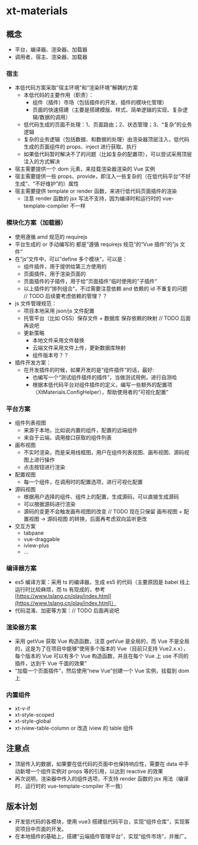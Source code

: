 # xt-materials

## 概念

- 平台，编译器、渲染器、加载器
- 调用者，宿主、渲染器、加载器

### 宿主

- 本低代码方案采取“宿主环境”和“渲染环境”解耦的方案
  - 本低代码的主要作用（职责）：
    - 组件（插件）市场（包括插件的开发、插件的模块化管理）
    - 页面的快速搭建（主要是搭建模版、样式、简单逻辑的实现、复杂逻辑/数据的调用）
  - 低代码生成的页面不处理：1、页面路由；2、状态管理；3、“复杂”的业务逻辑
  - 复杂的业务逻辑（包括数据、和数据的处理）由渲染器顶层注入，低代码生成的页面组件的 props、inject 进行获取、执行
  - 如果低代码暂时解决不了的问题（比如复杂的配置项），可以尝试采用顶层注入的方式解决
- 宿主需要提供一个 dom 元素，来挂载渲染器渲染的 Vue 实例
- 宿主需要提供一些 props、provide，即注入一些复杂的（在低代码平台“不好生成”、“不好维护”的）属性
- 宿主需要提供 template or render 函数，来进行低代码页面插件的渲染
  - 注意 render 函数的 jsx 写法不支持，因为编译时和运行时的 vue-template-compiler 不一样

### 模块化方案（加载器）

- 使用遵循 amd 规范的 requirejs
- 平台生成的 or 手动编写的 都是”遵循 requirejs 规范“的“Vue 插件”的”js 文件“
- 在”js“文件中，可以”define 多个模块“，可以是：
  - 组件插件，用于提供给第三方使用的
  - 页面插件，用于渲染页面的
  - 页面插件的子插件，用于给”页面插件“临时使用的”子插件“
  - 以上插件的”排列组合“，不过需要注意依赖 and 依赖的 id 不重复的问题 // TODO 后续要考虑依赖的管理？？
- js 文件管理规范：
  - 项目本地采用 json/js 文件配置
  - 托管平台（比如 OSS）保存文件 + 数据库 保存依赖的映射 // TODO 后面再说吧
  - 更新策略
    - 本地文件采用文件替换
    - 云端文件采用文件上传，更新数据库映射
    - 组件版本号？？
- 插件开发方案：
  - 在开发插件的时候，如果开发的是“组件插件”的话，最好:
    - 也编写一个“测试组件插件的插件”，当做测试用例，进行自测哈
    - 根据本低代码平台对组件插件的定义，编写一些额外的配置项（XtMaterials.ConfigHelper），帮助使用者的“可视化配置”

### 平台方案

- 组件列表视图
  - 来源于本地，比如说内置的组件，配置的远端组件
  - 来自于云端，调用接口获取的组件列表
- 画布视图
  - 不实时渲染，而是采用线框图，用户在组件列表视图、画布视图、源码视图上进行操作
  - 点击按钮进行渲染
- 配置视图
  - 每一个组件，在调用时的配置选项，进行可视化配置
- 源码视图
  - 根据用户选择的组件、组件上的配置，生成源码，可以直接生成源码
  - 可以根据源码进行渲染
  - 源码的变更不会触发画布视图的改变 // TODO 现在只保留 画布视图 + 配置视图 -> 源码视图 的转换，后面再考虑双向监听更改
- 交互方案
  - tabpane
  - vue-draggable
  - iview-plus
  - ...

### 编译器方案

- es5 编译方案：采用 ts 的编译器，生成 es5 的代码（主要原因是 babel 线上运行时比较麻烦，而 ts 有现成的，参考[https://www.tslang.cn/play/index.html](https://www.tslang.cn/play/index.html)）
- 代码混淆、加密等方案：// TODO 后面再说吧

### 渲染器方案

- 采用 getVue 获取 Vue 构造函数，注意 getVue 是全局的，而 Vue 不是全局的，这是为了在项目中能够“使用多个版本的 Vue（目前只支持 Vue2.x.x），每个版本的 Vue 可以有多个 Vue 构造函数，并且在每个 Vue 上 use 不同的插件，达到千 Vue 千面的效果”
- “加载一个页面插件”，然后使用“new Vue”创建一个 Vue 实例，挂载到 dom 上

### 内置组件

- xt-v-if
- xt-style-scoped
- xt-style-global
- xt-iview-table-column or 改造 iview 的 table 组件

## 注意点

- 顶层传入的数据，如果要在低代码的页面中也保持响应性，需要在 data 中手动新增一个组件实例对 props 等的引用，以达到 reactive 的效果
- 再次说明，渲染器中传入的组件选项，不支持 render 函数的 jsx 用法（编译时、运行时的 vue-template-compiler 不一致）

## 版本计划

- 开发低代码的各模块，使用 vue3 搭建低代码平台，实现“组件仓库”，实现客资项目中页面的开发。
- 在本地插件的基础上，搭建“云端插件管理平台”，实现“组件市场”，并推广。
